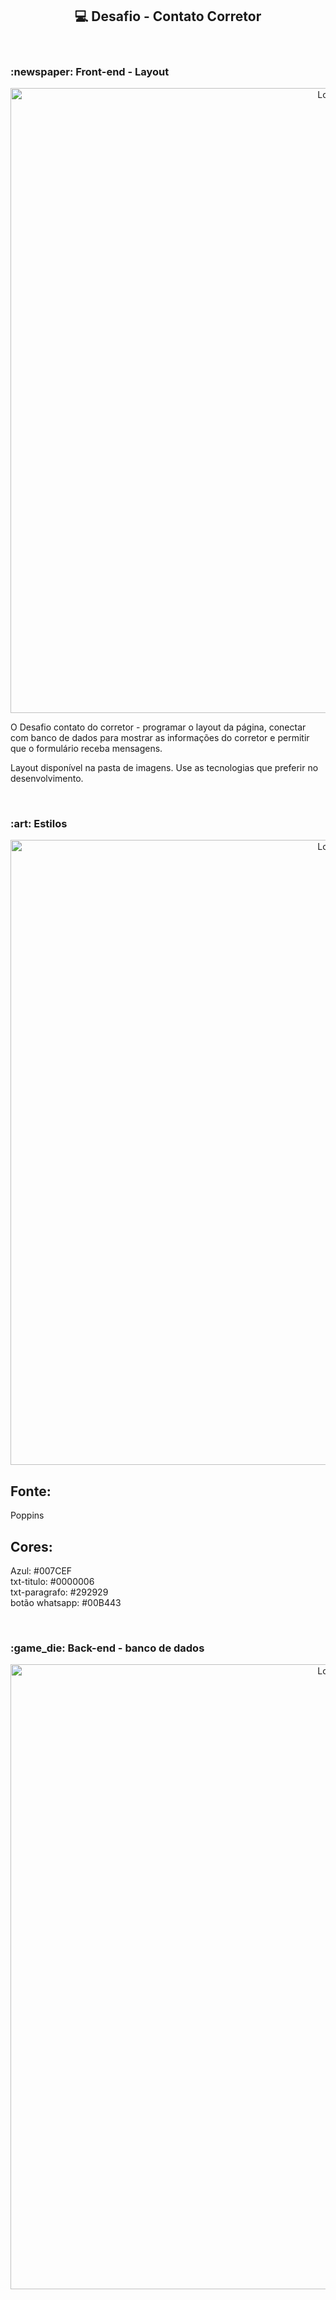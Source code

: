 <h2 align="center"> 💻 Desafio - Contato Corretor</h2> 




<br />
<h3 > :newspaper: Front-end - Layout</h3> 
<p align="center">
    <img src="https://github.com/Sara01romao/desafio-contato-corretor/assets/46323667/a2ee3a58-429b-4181-bcee-a4203d93cdd9" alt="Logo" width="1000">
   


 <br />
 
</p>



O Desafio contato do corretor - programar o layout da página, conectar com banco de dados para mostrar as informações do corretor e permitir que o formulário receba mensagens.

 Layout disponível na pasta de imagens. Use as tecnologias que preferir no desenvolvimento. 


<br />
<h3 > :art: Estilos</h3> 
<p align="center">
    <img src="https://github.com/Sara01romao/desafio-contato-corretor/assets/46323667/b7d01e71-e9da-404a-80a2-c653b37174e7" alt="Logo" width="1000">
   
 <br />
 
</p>

## Fonte:
Poppins
## Cores:
Azul: #007CEF<br>
txt-titulo: #0000006<br>
txt-paragrafo: #292929 <br>
botão  whatsapp: #00B443




<br />

<h3 > :game_die: Back-end - banco de dados</h3> 
<p align="center">
    <img src="https://github.com/Sara01romao/desafio-contato-corretor/assets/46323667/1b87af13-b56e-4f49-8226-416977d6c159" alt="Logo" width="1000">
   



 <br />
 
</p>
